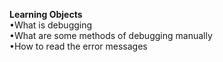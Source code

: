 **Learning Objects**  
•What is debugging  
•What are some methods of debugging manually  
•How to read the error messages  
